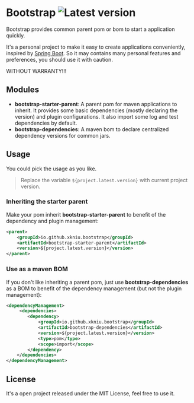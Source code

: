 # Bootstrap ![Latest version](https://img.shields.io/badge/version-1.1.1--SNAPSHOT-yellowgreen.svg)

Bootstrap provides common parent pom or bom to start a application quickly.

It's a personal project to make it easy to create applications conveniently, inspired by [Spring Boot](https://github.com/spring-projects/spring-boot). So it may contains many personal features and preferences, you should use it with caution.

WITHOUT WARRANTY!!!

## Modules

- **bootstrap-starter-parent**: A parent pom for maven applications to inherit. It provides some basic dependencies (mostly declaring the version) and plugin configurations. It also import some log and test dependencies by default.
- **bootstrap-dependencies**: A maven bom to declare centralized dependency versions for common jars.

## Usage

You could pick the usage as you like.

> Replace the variable `${project.latest.version}` with current project version.

### Inheriting the starter parent

Make your pom inherit **bootstrap-starter-parent** to benefit of the dependency and plugin management:

```xml
<parent>
    <groupId>io.github.xkniu.bootstrap</groupId>
    <artifactId>bootstrap-starter-parent</artifactId>
    <version>${project.latest.version}</version>
</parent>
```

### Use as a maven BOM

If you don't like inheriting a parent pom, just use **bootstrap-dependencies** as a BOM to benefit of the dependency management (but not the plugin management):

```xml
<dependencyManagement>
     <dependencies>
        <dependency>
            <groupId>io.github.xkniu.bootstrap</groupId>
            <artifactId>bootstrap-dependencies</artifactId>
            <version>${project.latest.version}</version>
            <type>pom</type>
            <scope>import</scope>
        </dependency>
    </dependencies>
</dependencyManagement>
```

## License

It's a open project released under the MIT License, feel free to use it.

